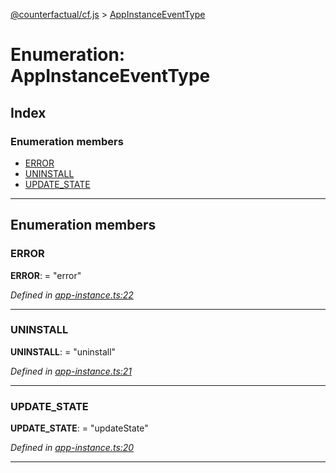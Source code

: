 [@counterfactual/cf.js](../README.md) > [AppInstanceEventType](../enums/appinstanceeventtype.md)

# Enumeration: AppInstanceEventType

## Index

### Enumeration members

* [ERROR](appinstanceeventtype.md#error)
* [UNINSTALL](appinstanceeventtype.md#uninstall)
* [UPDATE_STATE](appinstanceeventtype.md#update_state)

---

## Enumeration members

<a id="error"></a>

###  ERROR

**ERROR**:  = "error"

*Defined in [app-instance.ts:22](https://github.com/counterfactual/monorepo/blob/5f3d3162/packages/cf.js/src/app-instance.ts#L22)*

___
<a id="uninstall"></a>

###  UNINSTALL

**UNINSTALL**:  = "uninstall"

*Defined in [app-instance.ts:21](https://github.com/counterfactual/monorepo/blob/5f3d3162/packages/cf.js/src/app-instance.ts#L21)*

___
<a id="update_state"></a>

###  UPDATE_STATE

**UPDATE_STATE**:  = "updateState"

*Defined in [app-instance.ts:20](https://github.com/counterfactual/monorepo/blob/5f3d3162/packages/cf.js/src/app-instance.ts#L20)*

___

